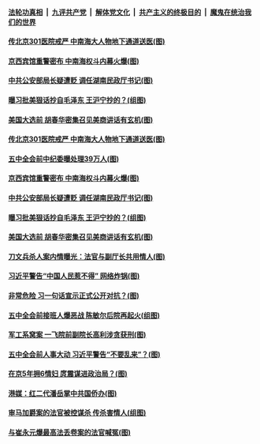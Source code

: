 

####  [法轮功真相](../../../../basic/blob/master/README.md?t=10242302) &nbsp;|&nbsp; [九评共产党](../../../../9ping.md/blob/master/README.md?t=10242302) &nbsp;|&nbsp; [解体党文化](../../../../jtdwh.md/blob/master/README.md?t=10242302)  &nbsp;|&nbsp; [共产主义的终极目的](../../../../gczydzjmd.md/blob/master/README.md?t=10242302) &nbsp;|&nbsp; [魔鬼在统治我们的世界](../../../../mgztzwmdsj.md/blob/master/README.md?t=10242302) 

#### [传北京301医院戒严 中南海大人物地下通道送医(图)](../pages/p2/950266.md?t=10242302) 

#### [京西宾馆重警密布 中南海权斗内幕火爆(图)](../pages/p2/950255.md?t=10242302) 

#### [中共公安部局长疑遭贬 调任湖南民政厅书记(图)](../pages/p2/950238.md?t=10242302) 

#### [曝习批美狠话抄自毛泽东 王沪宁抄的？(组图)](../pages/p2/950236.md?t=10242302) 


#### [美国大选前 胡春华密集召见美商讲话有玄机(图)](../pages/p2/950143.md?t=10242302) 


#### [传北京301医院戒严 中南海大人物地下通道送医(图)](../pages/p2/950266.md?t=10242302) 

#### [五中全会前中纪委曝处理39万人(图)](../pages/p2/950250.md?t=10242302) 


#### [京西宾馆重警密布 中南海权斗内幕火爆(图)](../pages/p2/950255.md?t=10242302) 

#### [中共公安部局长疑遭贬 调任湖南民政厅书记(图)](../pages/p2/950238.md?t=10242302) 

#### [曝习批美狠话抄自毛泽东 王沪宁抄的？(组图)](../pages/p2/950236.md?t=10242302) 



#### [美国大选前 胡春华密集召见美商讲话有玄机(图)](../pages/p2/950143.md?t=10242302) 

#### [刀文兵杀人案内情曝光：法官与副厅长共用情人(图)](../pages/p2/950120.md?t=10242302) 

#### [习近平警告“中国人民惹不得” 网络炸锅(图)](../pages/p2/950129.md?t=10242302) 

#### [非常危险 习一句话宣示正式公开对抗？(图)](../pages/p2/950107.md?t=10242302) 

#### [五中全会前接班人爆恶战 陈敏尔后院再起火(组图)](../pages/p2/950050.md?t=10242302) 

#### [军工系窝案 一飞院前副院长高利涉贪获刑(图)](../pages/p2/950017.md?t=10242302) 

#### [五中全会前人事大动 习近平警告“不要乱来”？(图)](../pages/p2/949936.md?t=10242302) 

#### [在京5年拥6情妇 庹震谋进政治局？(图)](../pages/p2/949953.md?t=10242302) 

#### [港媒：红二代潘岳掌中共国侨办(图)](../pages/p2/949938.md?t=10242302) 

#### [审马加爵案的法官被控谋杀 传杀害情人(组图)](../pages/p2/949920.md?t=10242302) 

#### [与崔永元爆最高法丢卷案的法官喊冤(图)](../pages/p2/949911.md?t=10242302) 

